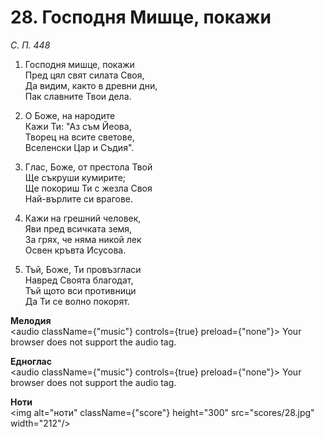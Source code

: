 # 28. Господня Мишце, покажи  

*С. П. 448*  

1. Господня мишце, покажи  
Пред цял свят силата Своя,  
Да видим, както в древни дни,  
Пак славните Твои дела.  

2. О Боже, на народите  
Кажи Ти: "Аз съм Йеова,  
Творец на всите светове,  
Вселенски Цар и Съдия".  

3. Глас, Боже, от престола Твой  
Ще съкруши кумирите;  
Ще покориш Ти с жезла Своя  
Най-върлите си врагове.  

4. Кажи на грешний человек,  
Яви пред всичката земя,  
За грях, че няма никой лек  
Освен кръвта Исусова.  

5. Тъй, Боже, Ти провъзгласи  
Навред Своята благодат,  
Тъй щото вси противници  
Да Ти се волно покорят.  

__Мелодия__  
<audio className={"music"} controls={true} preload={"none"}><source src="mp3/28.mp3" type="audio/mpeg"/>
Your browser does not support the audio tag.
</audio>  

__Едноглас__  
<audio className={"music"} controls={true} preload={"none"}><source src="transp/28.mp3" type="audio/mpeg"/>
Your browser does not support the audio tag.
</audio>  

__Ноти__  
<img alt="ноти" className={"score"} height="300" src="scores/28.jpg" width="212"/>
